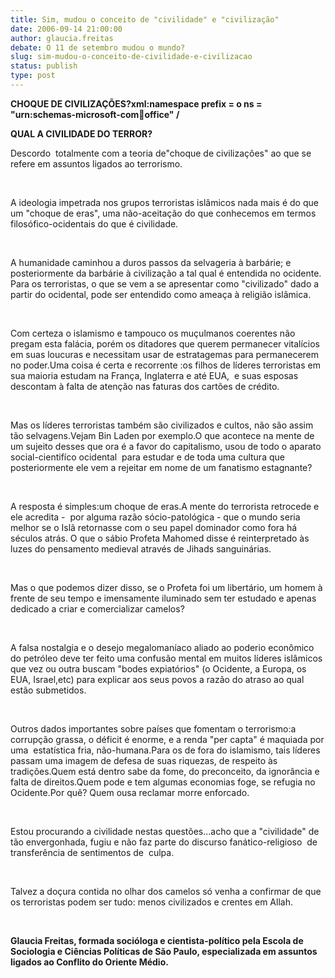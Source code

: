 ```yaml
---
title: Sim, mudou o conceito de "civilidade" e "civilização"
date: 2006-09-14 21:00:00
author: glaucia.freitas
debate: O 11 de setembro mudou o mundo?
slug: sim-mudou-o-conceito-de-civilidade-e-civilizacao
status: publish 
type: post
---
```


**CHOQUE DE CIVILIZAÇÕES?xml:namespace prefix = o ns = "urn:schemas-microsoft-com:office:office" /**


**QUAL A CIVILIDADE DO TERROR?**



Descordo  totalmente com a teoria de"choque de civilizações" ao que se refere em assuntos ligados ao terrorismo.


 


A ideologia impetrada nos grupos terroristas islâmicos nada mais é do que um "choque de eras", uma não-aceitação do que conhecemos em termos filosófico-ocidentais do que é civilidade.


 


A humanidade caminhou a duros passos da selvageria à barbárie; e posteriormente da barbárie à civilização a tal qual é entendida no ocidente. Para os terroristas, o que se vem a se apresentar como "civilizado" dado a partir do ocidental, pode ser entendido como ameaça à religião islâmica.


 


Com certeza o islamismo e tampouco os muçulmanos coerentes não pregam esta falácia, porém os ditadores que querem permanecer vitalícios em suas loucuras e necessitam usar de estratagemas para permanecerem no poder.Uma coisa é certa e recorrente :os filhos de líderes terroristas em sua maioria estudam na França, Inglaterra e até EUA,  e suas esposas descontam à falta de atenção nas faturas dos cartões de crédito.


 


Mas os líderes terroristas também são civilizados e cultos, não são assim tão selvagens.Vejam Bin Laden por exemplo.O que acontece na mente de um sujeito desses que ora é a favor do capitalismo, usou de todo o aparato social-cientifíco ocidental  para estudar e de toda uma cultura que posteriormente ele vem a rejeitar em nome de um fanatismo estagnante?


 


A resposta é simples:um choque de eras.A mente do terrorista retrocede e ele acredita -  por alguma razão sócio-patológica - que o mundo seria melhor se o Islã retornasse com o seu papel dominador como fora há séculos atrás. O que o sábio Profeta Mahomed disse é reinterpretado às luzes do pensamento medieval através de Jihads sanguinárias.


 


Mas o que podemos dizer disso, se o Profeta foi um libertário, um homem à frente de seu tempo e imensamente iluminado sem ter estudado e apenas dedicado a criar e comercializar camelos?


 


A falsa nostalgia e o desejo megalomaníaco aliado ao poderio econômico do petróleo deve ter feito uma confusão mental em muitos líderes islâmicos que vez ou outra buscam "bodes expiatórios" (o Ocidente, a Europa, os EUA, Israel,etc) para explicar aos seus povos a razão do atraso ao qual estão submetidos. 


 


Outros dados importantes sobre países que fomentam o terrorismo:a corrupção grassa, o déficit é enorme, e a renda "per capta" é maquiada por uma  estatística fria, não-humana.Para os de fora do islamismo, tais líderes passam uma imagem de defesa de suas riquezas, de respeito às tradições.Quem está dentro sabe da fome, do preconceito, da ignorância e falta de direitos.Quem pode e tem algumas economias foge, se refugia no Ocidente.Por quê? Quem ousa reclamar morre enforcado.


 


Estou procurando a civilidade nestas questões...acho que a "civilidade" de tão envergonhada, fugiu e não faz parte do discurso fanático-religioso  de transferência de sentimentos de  culpa. 


 


Talvez a doçura contida no olhar dos camelos só venha a confirmar de que os terroristas podem ser tudo: menos civilizados e crentes em Allah.


 


**Glaucia Freitas, formada socióloga e cientista-político pela Escola de Sociologia e Ciências Políticas de São Paulo, especializada em assuntos ligados ao Conflito do Oriente Médio.**


